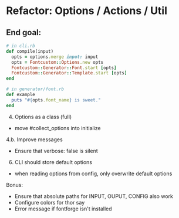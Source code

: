 # Refactor: Options / Actions / Util

## End goal:

```ruby
# in cli.rb
def compile(input)
  opts = options.merge input: input
  opts = Fontcustom::Options.new opts
  Fontcustom::Generator::Font.start [opts]
  Fontcustom::Generator::Template.start [opts]
end

# in generator/font.rb
def example
  puts "#{opts.font_name} is sweet."
end
```

4. Options as a class (full)
  - move #collect_options into initialize

4.b. Improve messages
  - Ensure that verbose: false is silent

6. CLI should store default options
  - when reading options from config, only overwrite default options

Bonus:
  - Ensure that absolute paths for INPUT, OUPUT, CONFIG also work
  - Configure colors for thor say
  - Error message if fontforge isn't installed
